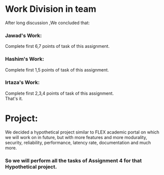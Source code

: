 # Work Division in team
After long discussion ,We concluded that:

### Jawad's Work:
Complete first 6,7 points of task of this assignment.
### Hashim's Work:
Complete first 1,5 points of task of this assignment.
### Irtaza's Work:
Complete first 2,3,4 points of task of this assignment.  
That's it.

# Project:
We decided a hypothetical project similar to FLEX academic portal on which we will work on in future, but with more features and 
more modurality, security, reliability, performance, latency rate, documentation and
much more.  
### So we will perform all the tasks of Assignment 4 for that Hypothetical project.

